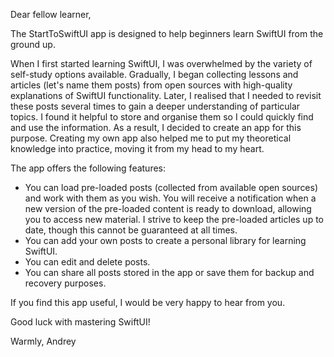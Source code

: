 Dear fellow learner,
            
The StartToSwiftUI app is designed to help beginners learn SwiftUI from the ground up.
            
When I first started learning SwiftUI, I was overwhelmed by the variety of self-study options available. Gradually, I began collecting lessons and articles (let's name them posts) from open sources with high-quality explanations of SwiftUI functionality. Later, I realised that I needed to revisit these posts several times to gain a deeper understanding of particular topics. I found it helpful to store and organise them so I could quickly find and use the information. As a result, I decided to create an app for this purpose. Creating my own app also helped me to put my theoretical knowledge into practice, moving it from my head to my heart.
            
The app offers the following features:
- You can load pre-loaded posts (collected from available open sources) and work with them as you wish. You will receive a notification when a new version of the pre-loaded content is ready to download, allowing you to access new material. I strive to keep the pre-loaded articles up to date, though this cannot be guaranteed at all times.
- You can add your own posts to create a personal library for learning SwiftUI.
- You can edit and delete posts.
- You can share all posts stored in the app or save them for backup and recovery purposes.
            
If you find this app useful, I would be very happy to hear from you.
            
Good luck with mastering SwiftUI!
            
Warmly,
Andrey
